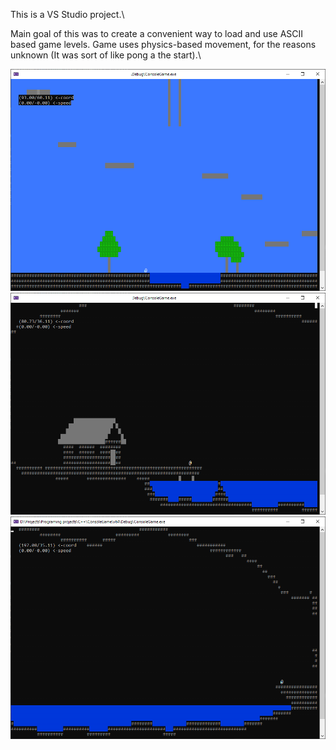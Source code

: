 This is a VS Studio project.\

Main goal of this was to create a convenient way to load and use ASCII based game levels. Game uses physics-based movement, for the reasons unknown (It was sort of like pong a the start).\ 

![image](./Screenshot1.png)
![image](./Screenshot2.png)
![image](./Screenshot3.png)